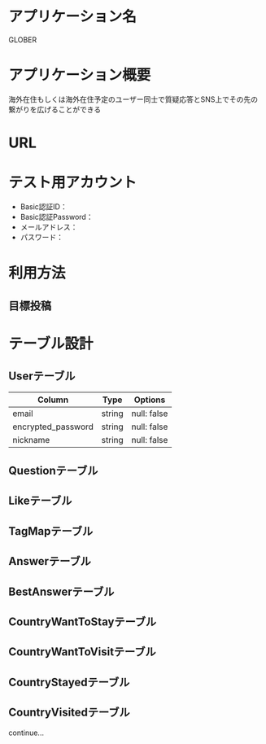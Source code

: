 # アプリケーション名
GLOBER

# アプリケーション概要
海外在住もしくは海外在住予定のユーザー同士で質疑応答とSNS上でその先の繋がりを広げることができる

# URL

# テスト用アカウント
- Basic認証ID：
- Basic認証Password：
- メールアドレス：
- パスワード：

# 利用方法
## 目標投稿

# テーブル設計
## Userテーブル
| Column                | Type          | Options                            |
| --------------------- | ------------- | ---------------------------------- |
| email                 | string        | null: false                        |
| encrypted_password    | string        | null: false                        |
| nickname              | string        | null: false                        |


## Questionテーブル

## Likeテーブル

## TagMapテーブル

## Answerテーブル

## BestAnswerテーブル

## CountryWantToStayテーブル

## CountryWantToVisitテーブル

## CountryStayedテーブル

## CountryVisitedテーブル



continue...
